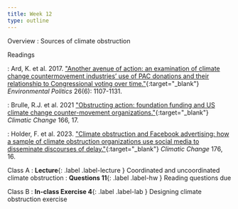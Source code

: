 ```yaml
---
title: Week 12
type: outline
---
```


Overview
: Sources of climate obstruction

Readings

: Ard, K. et al. 2017. ["Another avenue of action: an examination of climate change countermovement industries’ use of PAC donations and their relationship to Congressional voting over time."](https://doi.org/10.1080/09644016.2017.1366291){:target="_blank"} _Environmental Politics_ 26(6): 1107-1131.

: Brulle, R.J. et al. 2021 ["Obstructing action: foundation funding and US climate change counter-movement organizations."](https://doi.org/10.1007/s10584-021-03117-w){:target="_blank"} _Climatic Change_ 166, 17.

: Holder, F. et al. 2023. ["Climate obstruction and Facebook advertising: how a sample of climate obstruction organizations use social media to disseminate discourses of delay."](https://doi.org/10.1007/s10584-023-03494-4){:target="_blank"} _Climatic Change_ 176, 16.

Class A
: **Lecture**{: .label .label-lecture } Coordinated and uncoordinated climate obstruction
: **Questions 11**{: .label .label-hw } Reading questions due

Class B
: **In-class Exercise 4**{: .label .label-lab } Designing climate obstruction exercise
